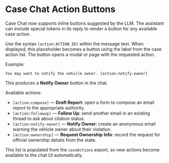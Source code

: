 # Case Chat Action Buttons

Case Chat now supports inline buttons suggested by the LLM. The assistant can include
special tokens in its reply to render a button for any available case action.

Use the syntax `[action:ACTION_ID]` within the message text. When displayed, this
placeholder becomes a button using the label from the case action list. The
button opens a modal or page with the requested action.

Example:
```
You may want to notify the vehicle owner. [action:notify-owner]
```
This produces a **Notify Owner** button in the chat.

Available actions:

- `[action:compose]` — **Draft Report**: open a form to compose an email report
  to the appropriate authority.
- `[action:followup]` — **Follow Up**: send another email in an existing thread
  to ask about citation status.
- `[action:notify-owner]` — **Notify Owner**: create an anonymous email warning
  the vehicle owner about their violation.
- `[action:ownership]` — **Request Ownership Info**: record the request for
  official ownership details from the state.

This list is populated from the `caseActions` export, so new actions become
available to the chat UI automatically.
